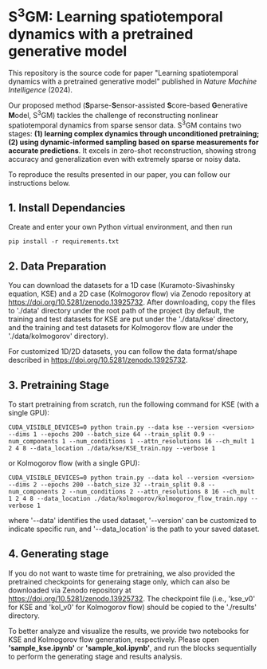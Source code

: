 # S<sup>3</sup>GM: Learning spatiotemporal dynamics with a pretrained generative model

This repository is the source code for paper "Learning spatiotemporal dynamics with a pretrained generative model" published in _Nature Machine Intelligence_ (2024).

Our proposed method (**S**parse-**S**ensor-assisted **S**core-based **G**enerative **M**odel, S<sup>3</sup>GM) tackles the challenge of reconstructing nonlinear spatiotemporal dynamics from sparse sensor data. S<sup>3</sup>GM contains two stages: __(1) learning complex dynamics through unconditioned pretraining; (2) using dynamic-informed sampling based on sparse measurements for accurate predictions__. It excels in zero-shot reconstruction, showing strong accuracy and generalization even with extremely sparse or noisy data. 

To reproduce the results presented in our paper, you can follow our instructions below.

## 1. Install Dependancies

Create and enter your own Python virtual environment, and then run

    pip install -r requirements.txt



## 2. Data Preparation

You can download the datasets for a 1D case (Kuramoto-Sivashinsky equation, KSE) and a 2D case (Kolmogorov flow) via Zenodo repository at https://doi.org/10.5281/zenodo.13925732. After downloading, copy the files to './data' directory under the root path of the project (by default, the training and test datasets for KSE are put under the './data/kse' directory, and the training and test datasets for Kolmogorov flow are under the './data/kolmogorov' directory).

For customized 1D/2D datasets, you can follow the data format/shape described in https://doi.org/10.5281/zenodo.13925732.



## 3. Pretraining Stage

To start pretraining from scratch, run the following command for KSE (with a single GPU):

    CUDA_VISIBLE_DEVICES=0 python train.py --data kse --version <version> --dims 1 --epochs 200 --batch_size 64 --train_split 0.9 --num_components 1 --num_conditions 1 --attn_resolutions 16 --ch_mult 1 2 4 8 --data_location ./data/kse/KSE_train.npy --verbose 1

or Kolmogorov flow (with a single GPU):

    CUDA_VISIBLE_DEVICES=0 python train.py --data kol --version <version> --dims 2 --epochs 200 --batch_size 32 --train_split 0.8 --num_components 2 --num_conditions 2 --attn_resolutions 8 16 --ch_mult 1 2 4 8 --data_location ./data/kolmogorov/kolmogorov_flow_train.npy --verbose 1

where '--data' identifies the used dataset, '--version' can be customized to indicate specific run, and '--data_location' is the path to your saved dataset.


## 4. Generating stage

If you do not want to waste time for pretraining, we also provided the pretrained checkpoints for generaing stage only, which can also be downloaded via Zenodo repository at https://doi.org/10.5281/zenodo.13925732. The checkpoint file (i.e., 'kse_v0' for KSE and 'kol_v0' for Kolmogorov flow) should be copied to the './results' directory.

To better analyze and visualize the results, we provide two notebooks for KSE and Kolmogorov flow generation, respectively. Please open **'sample_kse.ipynb'** or **'sample_kol.ipynb'**, and run the blocks sequentially to perform the generating stage and results analysis.